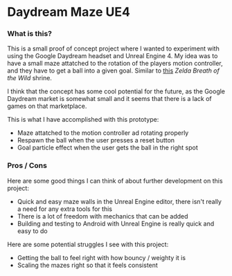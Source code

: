 # Daydream Maze UE4

### What is this? 

This is a small proof of concept project where I wanted to experiment with using the Google Daydream headset and Unreal Engine 4. My idea was to have a small maze attatched to the rotation of the players motion controller, and they have to get a ball into a given goal. Similar to [this](https://www.youtube.com/watch?v=j3LHbvWCwPw) _Zelda Breath of the Wild_ shrine.

I think that the concept has some cool potential for the future, as the Google Daydream market is somewhat small and it seems that there is a lack of games on that marketplace. 

This is what I have accomplished with this prototype: 

* Maze attatched to the motion controller ad rotating properly
* Respawn the ball when the user presses a reset button
* Goal particle effect when the user gets the ball in the right spot

### Pros / Cons
Here are some good things I can think of about further development on this project: 

* Quick and easy maze walls in the Unreal Engine editor, there isn't really a need for any extra tools for this
* There is a lot of freedom with mechanics that can be added
* Building and testing to Android with Unreal Engine is really quick and easy to do

Here are some potential struggles I see with this project: 

* Getting the ball to feel right with how bouncy / weighty it is
* Scaling the mazes right so that it feels consistent
